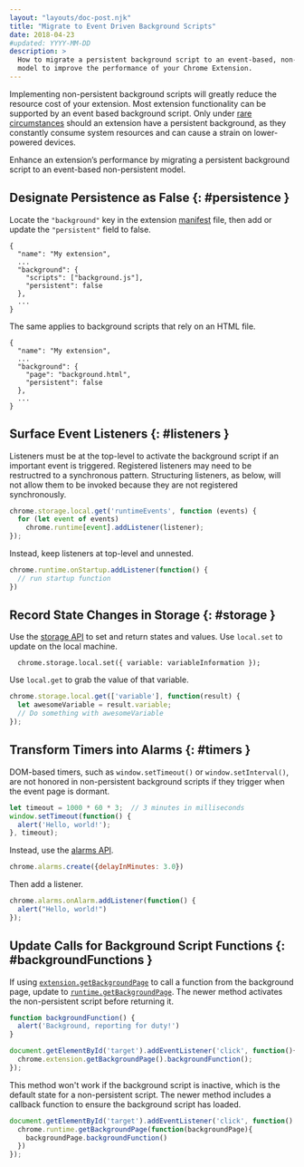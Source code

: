 ```yaml
---
layout: "layouts/doc-post.njk"
title: "Migrate to Event Driven Background Scripts"
date: 2018-04-23
#updated: YYYY-MM-DD
description: >
  How to migrate a persistent background script to an event-based, non-persistent
  model to improve the performance of your Chrome Extension.
---
```


Implementing non-persistent background scripts will greatly reduce the resource cost of your
extension. Most extension functionality can be supported by an event based background script. Only
under [rare circumstances][1] should an extension have a persistent background, as they constantly
consume system resources and can cause a strain on lower-powered devices.

Enhance an extension’s performance by migrating a persistent background script to an event-based
non-persistent model.

## Designate Persistence as False {: #persistence }

Locate the `"background"` key in the extension [manifest][2] file, then add or update the
`"persistent"` field to false.

```json/3-6
{
  "name": "My extension",
  ...
  "background": {
    "scripts": ["background.js"],
    "persistent": false
  },
  ...
}
```

The same applies to background scripts that rely on an HTML file.

```json/3-6
{
  "name": "My extension",
  ...
  "background": {
    "page": "background.html",
    "persistent": false
  },
  ...
}
```

## Surface Event Listeners {: #listeners }

Listeners must be at the top-level to activate the background script if an important event is
triggered. Registered listeners may need to be restructred to a synchronous pattern. Structuring
listeners, as below, will not allow them to be invoked because they are not registered
synchronously.

```js
chrome.storage.local.get('runtimeEvents', function (events) {
  for (let event of events)
    chrome.runtime[event].addListener(listener);
});
```

Instead, keep listeners at top-level and unnested.

```js
chrome.runtime.onStartup.addListener(function() {
  // run startup function
})
```

## Record State Changes in Storage {: #storage }

Use the [storage API][3] to set and return states and values. Use `local.set` to update on the local
machine.

```
  chrome.storage.local.set({ variable: variableInformation });
```

Use `local.get` to grab the value of that variable.

```js
chrome.storage.local.get(['variable'], function(result) {
  let awesomeVariable = result.variable;
  // Do something with awesomeVariable
});
```

## Transform Timers into Alarms {: #timers }

DOM-based timers, such as `window.setTimeout()` or `window.setInterval()`, are not honored in
non-persistent background scripts if they trigger when the event page is dormant.

```js
let timeout = 1000 * 60 * 3;  // 3 minutes in milliseconds
window.setTimeout(function() {
  alert('Hello, world!');
}, timeout);
```

Instead, use the [alarms API][4].

```js
chrome.alarms.create({delayInMinutes: 3.0})
```

Then add a listener.

```js
chrome.alarms.onAlarm.addListener(function() {
  alert("Hello, world!")
});
```

## Update Calls for Background Script Functions {: #backgroundFunctions }

If using [`extension.getBackgroundPage`][5] to call a function from the background page, update to
[`runtime.getBackgroundPage`][6]. The newer method activates the non-persistent script before
returning it.

```js
function backgroundFunction() {
  alert('Background, reporting for duty!')
}
```

```js
document.getElementById('target').addEventListener('click', function(){
  chrome.extension.getBackgroundPage().backgroundFunction();
});
```

This method won't work if the background script is inactive, which is the default state for a
non-persistent script. The newer method includes a callback function to ensure the background script
has loaded.

```js
document.getElementById('target').addEventListener('click', function() {
  chrome.runtime.getBackgroundPage(function(backgroundPage){
    backgroundPage.backgroundFunction()
  })
});
```

[1]: /docs/extensions/mv2/background_pages#persistentWarning
[2]: /docs/extensions/mv2/tabs
[3]: /docs/extensions/storage
[4]: /docs/extensions/alarms
[5]: /docs/extensions/extension#method-getBackgroundPage
[6]: /docs/extensions/runtime#method-getBackgroundPage
